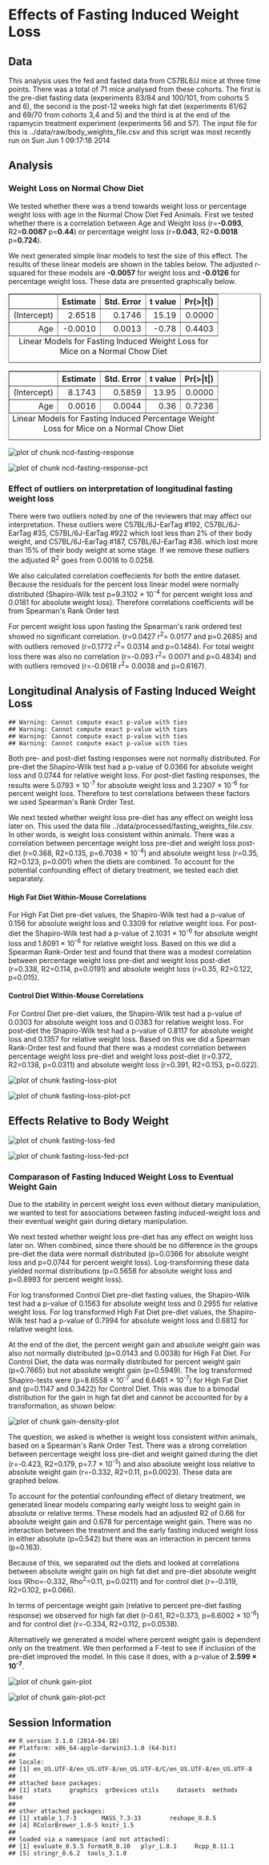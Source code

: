 Effects of Fasting Induced Weight Loss
==========================================

Data
-----




This analysis uses the fed and fasted data from C57BL6/J mice at three time points.  There was a total of 71 mice analysed from these cohorts.  The first is the pre-diet fasting data (experiments 83/84 and 100/101, from cohorts 5 and 6), the second is the post-12 weeks high fat diet (experiments 61/62 and 69/70 from cohorts 3,4 and 5) and the third is at the end of the rapamycin treatment experiment (experiments 56 and 57).  The input file for this is ../data/raw/body_weights_file.csv and this script was most recently run on Sun Jun  1 09:17:18 2014

Analysis
----------




### Weight Loss on Normal Chow Diet


We tested whether there was a trend towards weight loss or percentage weight loss with age in the Normal Chow Diet Fed Animals.  First we tested whether there is a correlation between Age and Weight loss (r=**-0.093**, R2=**0.0087** p=**0.44**) or percentage weight loss (r=**0.043**, R2=**0.0018** p=**0.724**).  

We next generated simple linar models to test the size of this effect.  The results of these linear models are shown in the tables below.  The adjusted r-squared for these models are **-0.0057** for weight loss and **-0.0126** for percentage weight loss.  These data are presented graphically below.

<!-- html table generated in R 3.1.0 by xtable 1.7-3 package -->
<!-- Sun Jun  1 09:17:18 2014 -->
<TABLE border=1>
<CAPTION ALIGN="bottom"> Linear Models for Fasting Induced Weight Loss for Mice on a Normal Chow Diet </CAPTION>
<TR> <TH>  </TH> <TH> Estimate </TH> <TH> Std. Error </TH> <TH> t value </TH> <TH> Pr(&gt;|t|) </TH>  </TR>
  <TR> <TD align="right"> (Intercept) </TD> <TD align="right"> 2.6518 </TD> <TD align="right"> 0.1746 </TD> <TD align="right"> 15.19 </TD> <TD align="right"> 0.0000 </TD> </TR>
  <TR> <TD align="right"> Age </TD> <TD align="right"> -0.0010 </TD> <TD align="right"> 0.0013 </TD> <TD align="right"> -0.78 </TD> <TD align="right"> 0.4403 </TD> </TR>
   <A NAME=tab:lm-loss></A>
</TABLE>
<!-- html table generated in R 3.1.0 by xtable 1.7-3 package -->
<!-- Sun Jun  1 09:17:18 2014 -->
<TABLE border=1>
<CAPTION ALIGN="bottom"> Linear Models for Fasting Induced Percentage Weight Loss for Mice on a Normal Chow Diet </CAPTION>
<TR> <TH>  </TH> <TH> Estimate </TH> <TH> Std. Error </TH> <TH> t value </TH> <TH> Pr(&gt;|t|) </TH>  </TR>
  <TR> <TD align="right"> (Intercept) </TD> <TD align="right"> 8.1743 </TD> <TD align="right"> 0.5859 </TD> <TD align="right"> 13.95 </TD> <TD align="right"> 0.0000 </TD> </TR>
  <TR> <TD align="right"> Age </TD> <TD align="right"> 0.0016 </TD> <TD align="right"> 0.0044 </TD> <TD align="right"> 0.36 </TD> <TD align="right"> 0.7236 </TD> </TR>
   <A NAME=tab:lm-loss-pct></A>
</TABLE>


![plot of chunk ncd-fasting-response](figure/ncd-fasting-response.png) 


![plot of chunk ncd-fasting-response-pct](figure/ncd-fasting-response-pct.png) 


### Effect of outliers on interpretation of longitudinal fasting weight loss

There were two outliers noted by one of the reviewers that may affect our interpretation.  These outliers were C57BL/6J-EarTag #192, C57BL/6J-EarTag #35, C57BL/6J-EarTag #922 which lost less than 2% of their body weight, and C57BL/6J-EarTag #187, C57BL/6J-EarTag #36. which lost more than 15% of their body weight at some stage.  If we remove these outliers the adjusted R<sup>2</sup> goes from 0.0018 to 0.0258.

We also calculated correlation coeffecients for both the entire dataset.  Because the residuals for the percent loss linear model were normally distributed (Shapiro-Wilk test p=9.3102 &times; 10<sup>-4</sup> for percent weight loss and 0.0181 for absolute weight loss).  Therefore correlations coefficients will be from Spearman's Rank Order test

For percent weight loss upon fasting the Spearman's rank ordered test showed no significant correlation.
(r=0.0427 r<sup>2</sup>= 0.0177 and p=0.2685) and with outliers removed (r=0.1772 r<sup>2</sup>= 0.0314 and p=0.1484).  For total weight loss there was also no correlation (r=-0.093 r<sup>2</sup>= 0.0071 and p=0.4834) and with outliers removed (r=-0.0618 r<sup>2</sup>= 0.0038 and p=0.6167).

Longitudinal Analysis of Fasting Induced Weight Loss
-----------------------------------------------------


```
## Warning: Cannot compute exact p-value with ties
## Warning: Cannot compute exact p-value with ties
## Warning: Cannot compute exact p-value with ties
## Warning: Cannot compute exact p-value with ties
```


Both pre- and post-diet fasting responses were not normally distributed.  For pre-diet the Shapiro-Wilk test had a p-value of 0.0366 for absolute weight loss and 0.0744 for relative weight loss.  For post-diet fasting responses, the results were 5.0793 &times; 10<sup>-7</sup> for absolute weight loss and 3.2307 &times; 10<sup>-6</sup> for percent weight loss.  Therefore to test correlations between these factors we used Spearman's Rank Order Test.

We next tested whether weight loss pre-diet has any effect on weight loss later on.  This used the data file ../data/processed/fasting_weights_file.csv.  In other words, is weight loss consistent within animals. There was a correlation between percentage weight loss pre-diet and weight loss post-diet (r=0.368, R2=0.135, p=6.7038 &times; 10<sup>-4</sup>) and absolute weight loss (r=0.35, R2=0.123, p=0.001) when the diets are combined.  To account for the potential confounding effect of dietary treatment, we tested each diet separately.  


#### High Fat Diet Within-Mouse Correlations

For High Fat Diet pre-diet values, the Shapiro-Wilk test had a p-value of 0.156 for absolute weight loss and 0.3309 for relative weight loss. For post-diet the Shapiro-Wilk test had a p-value of 2.1031 &times; 10<sup>-6</sup> for absolute weight loss and 1.8091 &times; 10<sup>-6</sup> for relative weight loss.  Based on this we did a Spearman Rank-Order test and found that there was a modest correlation between percentage weight loss pre-diet and weight loss post-diet (r=0.338, R2=0.114, p=0.0191) and absolute weight loss (r=0.35, R2=0.122, p=0.015).

#### Control Diet Within-Mouse Correlations

For Control Diet pre-diet values, the Shapiro-Wilk test had a p-value of 0.0303 for absolute weight loss and 0.0383 for relative weight loss. For post-diet the Shapiro-Wilk test had a p-value of 0.8117 for absolute weight loss and 0.1357 for relative weight loss.  Based on this we did a Spearman Rank-Order test and found that there was a modest correlation between percentage weight loss pre-diet and weight loss post-diet (r=0.372, R2=0.138, p=0.0311) and absolute weight loss (r=0.391, R2=0.153, p=0.022).

![plot of chunk fasting-loss-plot](figure/fasting-loss-plot.png) 


![plot of chunk fasting-loss-plot-pct](figure/fasting-loss-plot-pct.png) 


Effects Relative to Body Weight
--------------------------------

![plot of chunk fasting-loss-fed](figure/fasting-loss-fed.png) 


![plot of chunk fasting-loss-fed-pct](figure/fasting-loss-fed-pct.png) 


### Comparason of Fasting Induced Weight Loss to Eventual Weight Gain

Due to the stability in percent weight loss even without dietary manipulation, we wanted to test for associations between fasting induced-weight loss and their eventual weight gain during dietary manipulation.




We next tested whether weight loss pre-diet has any effect on weight loss later on.  When combined, since there should be no difference in the groups pre-diet the data were normall distributed (p=0.0366 for absolute weight loss and p=0.0744 for percent weight loss).  Log-transforming these data yielded normal distributions (p=0.5658 for absolute weight loss and p=0.8993 for percent weight loss).

For log transformed Control Diet pre-diet fasting values, the Shapiro-Wilk test had a p-value of 0.1563 for absolute weight loss and 0.2955 for relative weight loss. For log transformed High Fat Diet pre-diet values, the Shapiro-Wilk test had a p-value of 0.7994 for absolute weight loss and 0.6812 for relative weight loss.

At the end of the diet, the percent weight gain and absolute weight gain was also not normally distributed (p=0.0143 and 0.0038) for High Fat Diet.  For Control Diet, the data was normally distributed for percent weight gain (p=0.7665) but not absolute weight gain (p=0.5949).  The log transformed Shapiro-tests were (p=8.6558 &times; 10<sup>-7</sup> and 6.6461 &times; 10<sup>-7</sup>) for High Fat Diet and (p=0.1147 and 0.3422) for Control Diet.  This was due to a bimodal distribution for the gain in high fat diet and cannot be accounted for by a transformation, as shown below:

![plot of chunk gain-density-plot](figure/gain-density-plot.png) 


The question, we asked is whether is weight loss consistent within animals, based on a Spearman's Rank Order Test. There was a strong correlation between percentage weight loss pre-diet and weight gained during the diet (r=-0.423, R2=0.179, p=7.7 &times; 10<sup>-5</sup>) and also absolute weight loss relative to absolute weight gain (r=-0.332, R2=0.11, p=0.0023).  These data are graphed below.

To account for the potential confounding effect of dietary treatment, we generated linear models comparing early weight loss to weight gain in absolute or relative terms.   These models had an adjusted R2 of 0.66 for absolute weight gain and 0.678 for percentage weight gain. There was no interaction between the treatment and the early fasting induced weight loss in either absolute (p=0.542) but there was an interaction in percent terms (p=0.163).

Because of this, we separated out the diets and looked at correlations between absolute weight gain on high fat diet and pre-diet absolute weight loss (Rho=-0.332, Rho<sup>2</sup>=0.11, p=0.0211) and for control diet  (r=-0.319, R2=0.102, p=0.066).

In terms of percentage weight gain (relative to percent pre-diet fasting response) we observed for high fat diet (r-0.61, R2=0.373, p=6.6002 &times; 10<sup>-6</sup>) and for control diet  (r=-0.334, R2=0.112, p=0.0538).

Alternatively we generated a model where percent weight gain is dependent only on the treatment.  We then performed a F-test to see if inclusion of the pre-diet improved the model.  In this case it does, with a p-value of **2.599 &times; 10<sup>-7</sup>**.

![plot of chunk gain-plot](figure/gain-plot.png) 


![plot of chunk gain-plot-pct](figure/gain-plot-pct.png) 


Session Information
--------------------


```
## R version 3.1.0 (2014-04-10)
## Platform: x86_64-apple-darwin13.1.0 (64-bit)
## 
## locale:
## [1] en_US.UTF-8/en_US.UTF-8/en_US.UTF-8/C/en_US.UTF-8/en_US.UTF-8
## 
## attached base packages:
## [1] stats     graphics  grDevices utils     datasets  methods   base     
## 
## other attached packages:
## [1] xtable_1.7-3       MASS_7.3-33        reshape_0.8.5     
## [4] RColorBrewer_1.0-5 knitr_1.5         
## 
## loaded via a namespace (and not attached):
## [1] evaluate_0.5.5 formatR_0.10   plyr_1.8.1     Rcpp_0.11.1   
## [5] stringr_0.6.2  tools_3.1.0
```


